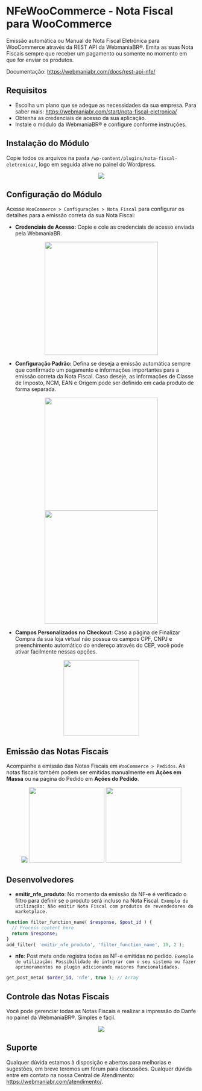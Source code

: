 # NFeWooCommerce - Nota Fiscal para WooCommerce

Emissão automática ou Manual de Nota Fiscal Eletrônica para WooCommerce através da REST API da WebmaniaBR®. Emita as suas Nota Fiscais sempre que receber um pagamento ou somente no momento em que for enviar os produtos.

Documentação: https://webmaniabr.com/docs/rest-api-nfe/ 

## Requisitos

- Escolha um plano que se adeque as necessidades da sua empresa. Para saber mais: https://webmaniabr.com/start/nota-fiscal-eletronica/
- Obtenha as credenciais de acesso da sua aplicação.
- Instale o módulo da WebmaniaBR® e configure conforme instruções.

## Instalação do Módulo

Copie todos os arquivos na pasta ```/wp-content/plugins/nota-fiscal-eletronica/```, logo em seguida ative no painel do Wordpress.

<p align="center">
<img src="https://webmaniabr.com/wp-content/uploads/2016/03/FDD69828-39D4-4EEE-B4E8-C0CE4B2F5899.png">
</p>

## Configuração do Módulo

Acesse ```WooCommerce > Configurações > Nota Fiscal``` para configurar os detalhes para a emissão correta da sua Nota Fiscal:

- **Credenciais de Acesso:** Copie e cole as credenciais de acesso enviada pela WebmaniaBR.

<p align="center">
<img src="https://webmaniabr.com/wp-content/uploads/2016/03/71184FE6-259D-4A97-AAE3-5819CF17FB9F.png" height="300">
</p>

- **Configuração Padrão:** Defina se deseja a emissão automática sempre que confirmado um pagamento e informações importantes para a emissão correta da Nota Fiscal. Caso deseje, as informações de Classe de Imposto, NCM, EAN e Origem pode ser definido em cada produto de forma separada.

<p align="center">
<img src="https://webmaniabr.com/wp-content/uploads/2016/03/5DB8E906-7716-4F31-824F-FFEEC2E2B51B-1.png" height="300">
<img src="https://webmaniabr.com/wp-content/uploads/2016/03/594F5A8D-2028-4FE1-A4A1-6B21F76D64F5.png" height="300">
</p>

- **Campos Personalizados no Checkout**: Caso a página de Finalizar Compra da sua loja virtual não possua os campos CPF, CNPJ e preenchimento automático do endereço através do CEP, você pode ativar facilmente nessas opções.

<p align="center">
<img src="https://webmaniabr.com/wp-content/uploads/2016/03/1BF38BAC-5D36-4607-90B9-03C5BE99C54F.png" height="200">
</p>

## Emissão das Notas Fiscais

Acompanhe a emissão das Notas Fiscais em ```WooCommerce > Pedidos```. As notas fiscais também podem ser emitidas manualmente em **Ações em Massa** ou na página do Pedido em **Ações do Pedido**.

<p align="center">
<img src="https://webmaniabr.com/wp-content/uploads/2016/03/DAFB5A59-1DB8-4F73-B0BA-14E126A5C17B.png">
<img src="https://webmaniabr.com/wp-content/uploads/2016/03/F10E3E67-9FC0-4D10-BE61-13C0D31C1BE8.png" height="200">
<img src="https://webmaniabr.com/wp-content/uploads/2016/03/5999F78B-C812-4294-9C56-1CDF37A41D94.png" height="200">
</p>

## Desenvolvedores

- **emitir_nfe_produto**: No momento da emissão da NF-e é verificado o filtro para definir se o produto será incluso na Nota Fiscal. ```Exemplo de utilização: Não emitir Nota Fiscal com produtos de revendedores do marketplace.```

```php
function filter_function_name( $response, $post_id ) {
  // Process content here
  return $response;
}
add_filter( 'emitir_nfe_produto', 'filter_function_name', 10, 2 ); 
```

- **nfe**: Post meta onde registra todas as NF-e emitidas no pedido. ```Exemplo de utilização: Possibilidade de integrar com o seu sistema ou fazer aprimoramentos no plugin adicionando maiores funcionalidades. ```

```php
get_post_meta( $order_id, 'nfe', true ); // Array
```

## Controle das Notas Fiscais

Você pode gerenciar todas as Notas Fiscais e realizar a impressão do Danfe no painel da WebmaniaBR®. Simples e fácil.

<p align="center">
<img src="https://webmaniabr.com/wp-content/themes/wmbr/img/nf07.jpg">
</p>


## Suporte

Qualquer dúvida estamos à disposição e abertos para melhorias e sugestões, em breve teremos um fórum para discussões. Qualquer dúvida entre em contato na nossa Central de Atendimento: https://webmaniabr.com/atendimento/.

